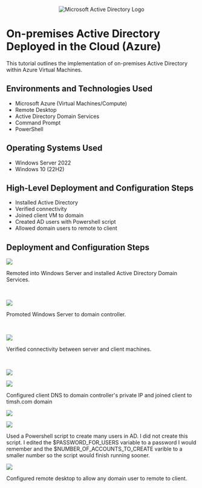 
<p align="center">
<img src="https://i.imgur.com/pU5A58S.png" alt="Microsoft Active Directory Logo"/>
</p>

<h1>On-premises Active Directory Deployed in the Cloud (Azure)</h1>
This tutorial outlines the implementation of on-premises Active Directory within Azure Virtual Machines.<br />


<h2>Environments and Technologies Used</h2>

- Microsoft Azure (Virtual Machines/Compute)
- Remote Desktop
- Active Directory Domain Services
- Command Prompt
- PowerShell

<h2>Operating Systems Used </h2>

- Windows Server 2022
- Windows 10 (22H2)

<h2>High-Level Deployment and Configuration Steps</h2>

- Installed Active Directory
- Verified connectivity
- Joined client VM to domain
- Created AD users with Powershell script
- Allowed domain users to remote to client


<h2>Deployment and Configuration Steps</h2>

<p>
<img src="https://github.com/timsherrell/configure-ad/assets/144177449/dfd44420-a79c-434e-be79-b5294a86c34f"/>
</p>
<p>
Remoted into Windows Server and installed Active Directory Domain Services. 
</p>
<br />

<p>
<img src="https://github.com/timsherrell/configure-ad/assets/144177449/a0c52b6a-4c05-4616-924b-4bbcd78d5815"/>
</p>
<p>
Promoted Windows Server to domain controller.
</p>
<br />

<p>
  <img src="https://github.com/timsherrell/configure-ad/assets/144177449/df475e20-a740-4bbb-8d0c-6249bf0a5351" />
</p>
<p>
  Verified connectivity between server and client machines.
</p>
<br />

<p>
  <img src="https://github.com/timsherrell/configure-ad/assets/144177449/4ecaf563-8db9-472a-aa15-37d0611f635b" />
</p>
<p>
  <img src="https://github.com/timsherrell/configure-ad/assets/144177449/48a8ba4d-6978-4546-a488-26dfbefd06eb" />
</p>
<p>
  Configured client DNS to domain controller's private IP and joined client to timsh.com domain 
</p>

<p>
  <img src="https://github.com/timsherrell/configure-ad/assets/144177449/13e953f3-6aaf-470f-81db-514b7b7c17da" />
</p>
<p>
  <img src="https://github.com/timsherrell/configure-ad/assets/144177449/fa49ba45-18fc-4f9d-a1e7-58bc1da1739f" />
</p>
<p>
  Used a Powershell script to create many users in AD. I did not create this script. I edited the $PASSWORD_FOR_USERS variable to a password I would remember and the $NUMBER_OF_ACCOUNTS_TO_CREATE varible to a smaller number so the script would finish running sooner.   
</p>

<p>
  <img src="https://github.com/timsherrell/configure-ad/assets/144177449/e7ef3f3d-6273-4901-b04d-a54a721ee565" />
</p>
<p>
  Configured remote desktop to allow any domain user to remote to client. 
</p>

